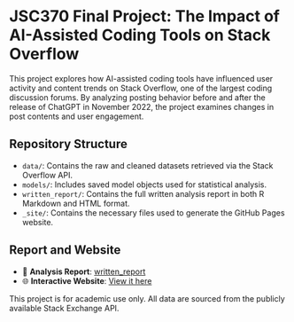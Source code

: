 # JSC370 Final Project: The Impact of AI-Assisted Coding Tools on Stack Overflow

This project explores how AI-assisted coding tools have influenced user activity and content trends on Stack Overflow, one of the largest coding discussion forums. By analyzing posting behavior before and after the release of ChatGPT in November 2022, the project examines changes in post contents and user engagement.

## Repository Structure

- `data/`: Contains the raw and cleaned datasets retrieved via the Stack Overflow API.
- `models/`: Includes saved model objects used for statistical analysis.
- `written_report/`: Contains the full written analysis report in both R Markdown and HTML format.
- `_site/`: Contains the necessary files used to generate the GitHub Pages website.

## Report and Website

- 📄 **Analysis Report**: [written_report](written_report/final_report.html)
- 🌐 **Interactive Website**: [View it here](https://Sophie-X31.github.io/JSC370-Final-Project/)

This project is for academic use only. All data are sourced from the publicly available Stack Exchange API.
